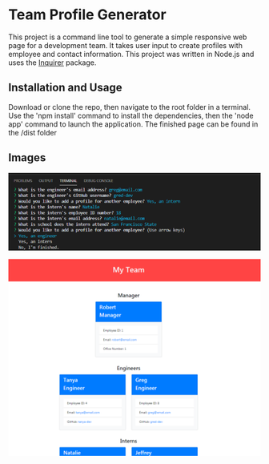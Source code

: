 # Team Profile Generator
This project is a command line tool to generate a simple responsive web page for a development team. It takes user input to create profiles with employee and contact information. This project was written in Node.js and uses the [Inquirer](https://www.npmjs.com/package/inquirer) package.

## Installation and Usage
Download or clone the repo, then navigate to the root folder in a terminal. Use the 'npm install' command to install the dependencies, then the 'node app' command to launch the application. The finished page can be found in the /dist folder

## Images
![UI](./assets/images/UI.PNG?raw=true "UI")

![Result](./assets/images/result.PNG?raw=true "Result")